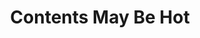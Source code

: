 ---
title: 'Contents May Be Hot'
img: 'contents-may-be-hot.jpg'
size: '13 x 13 inches, Framed'
medium: 'Ink on 140-pound Watercolor Paper'
---